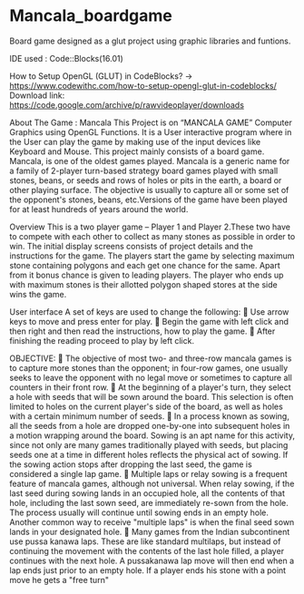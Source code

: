 # Mancala_boardgame
Board game designed as a glut project using graphic libraries and funtions.

IDE used : Code::Blocks(16.01)

How to Setup OpenGL (GLUT) in CodeBlocks? -> https://www.codewithc.com/how-to-setup-opengl-glut-in-codeblocks/
Download link: https://code.google.com/archive/p/rawvideoplayer/downloads


About The Game : Mancala
This Project is on “MANCALA GAME” Computer Graphics using OpenGL Functions. It is a User interactive program where in the User can play the
game by making use of the input devices like Keyboard and Mouse. This project mainly consists of a board game. Mancala, is one of the 
oldest games played. Mancala is a generic name for a family of 2-player turn-based strategy board games played with small stones, beans, 
or seeds and rows of holes or pits in the earth, a board or other playing surface. The objective is usually to capture all or some set of 
the opponent's stones, beans, etc.Versions of the game have been played for at least hundreds of years around the world.

Overview
     This is a two player game – Player 1 and Player 2.These two have to compete with each other to collect as many stones as possible in order to win. The initial display screens consists of project details and the instructions for the game. The players start the game by selecting maximum stone containing polygons and each get one chance for the same. Apart from it bonus chance is given to leading players. The player who ends up with maximum stones is their allotted polygon shaped stores at the side wins the game.

User interface
A set of keys are used to change the following:
	Use arrow keys to move and press enter for play.
	Begin the game with left click and then right and then read the instructions, how to play the game.
	After finishing the reading proceed to play by left click.

OBJECTIVE:
	The objective of most two- and three-row mancala games is to capture more stones than the opponent; in four-row games, one usually seeks to leave the opponent with no legal move or sometimes to capture all counters in their front row.
	At the beginning of a player's turn, they select a hole with seeds that will be sown around the board. This selection is often limited to holes on the current player's side of the board, as well as holes with a certain minimum number of seeds.
	In a process known as sowing, all the seeds from a hole are dropped one-by-one into subsequent holes in a motion wrapping around the board. Sowing is an apt name for this activity, since not only are many games traditionally played with seeds, but placing seeds one at a time in different holes reflects the physical act of sowing. If the sowing action stops after dropping the last seed, the game is considered a single lap game.
	Multiple laps or relay sowing is a frequent feature of mancala games, although not universal. When relay sowing, if the last seed during sowing lands in an occupied hole, all the contents of that hole, including the last sown seed, are immediately re-sown from the hole. The process usually will continue until sowing ends in an empty hole. Another common way to receive "multiple laps" is when the final seed sown lands in your designated hole.
	Many games from the Indian subcontinent use pussa kanawa laps. These are like standard multilaps, but instead of continuing the movement with the contents of the last hole filled, a player continues with the next hole. A pussakanawa lap move will then end when a lap ends just prior to an empty hole. If a player ends his stone with a point move he gets a "free turn"
